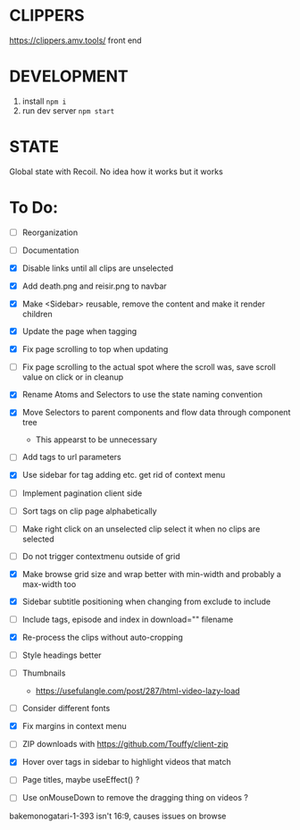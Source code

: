 # CLIPPERS

https://clippers.amv.tools/ front end

# DEVELOPMENT

1. install `npm i`
2. run dev server `npm start`

# STATE

Global state with Recoil. No idea how it works but it works

# To Do:

- [ ] Reorganization
- [ ] Documentation

- [x] Disable links until all clips are unselected
- [x] Add death.png and reisir.png to navbar
- [x] Make \<Sidebar\> reusable, remove the content and make it render children
- [x] Update the page when tagging
- [x] Fix page scrolling to top when updating
- [ ] Fix page scrolling to the actual spot where the scroll was, save scroll value on click or in cleanup
- [x] Rename Atoms and Selectors to use the state naming convention
- [x] Move Selectors to parent components and flow data through component tree
  - This appearst to be unnecessary
- [ ] Add tags to url parameters
- [x] Use sidebar for tag adding etc. get rid of context menu
- [ ] Implement pagination client side
- [ ] Sort tags on clip page alphabetically
- [ ] Make right click on an unselected clip select it when no clips are selected
- [ ] Do not trigger contextmenu outside of grid
- [x] Make browse grid size and wrap better with min-width and probably a max-width too
- [x] Sidebar subtitle positioning when changing from exclude to include
- [ ] Include tags, episode and index in download="" filename
- [x] Re-process the clips without auto-cropping
- [ ] Style headings better
- [ ] Thumbnails
  - https://usefulangle.com/post/287/html-video-lazy-load
- [ ] Consider different fonts
- [x] Fix margins in context menu
- [ ] ZIP downloads with https://github.com/Touffy/client-zip
- [x] Hover over tags in sidebar to highlight videos that match
- [ ] Page titles, maybe useEffect() ?
- [ ] Use onMouseDown to remove the dragging thing on videos ?

bakemonogatari-1-393 isn't 16:9, causes issues on browse
